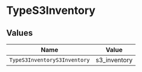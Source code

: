 # TypeS3Inventory


## Values

| Name                         | Value                        |
| ---------------------------- | ---------------------------- |
| `TypeS3InventoryS3Inventory` | s3_inventory                 |